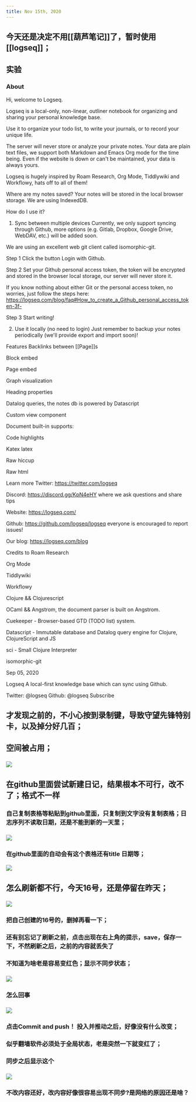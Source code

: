 ```yaml
---
title: Nov 15th, 2020
---
```


## 今天还是决定不用[[葫芦笔记]]了，暂时使用[[logseq]]；
## 实验
### About
Hi, welcome to Logseq.

Logseq is a local-only, non-linear, outliner notebook for organizing and
sharing your personal knowledge base.

Use it to organize your todo list, to write your journals, or to record your unique
life.

The server will never store or analyze your private notes. Your data are
plain text files, we support both Markdown and Emacs Org mode for the time being. Even if the website is down or can't be maintained, your data is always yours.

Logseq is hugely inspired by Roam Research, Org Mode, Tiddlywiki and Workflowy, hats off to all of them!


Where are my notes saved?
Your notes will be stored in the local browser storage. We are using IndexedDB.


How do I use it?
1. Sync between multiple devices
Currently, we only support syncing through Github, more options (e.g.
Gitlab, Dropbox, Google Drive, WebDAV, etc.) will be added soon.

We are using an excellent web git client called isomorphic-git.


Step 1
Click the button Login with Github.


Step 2
Set your Github personal access token, the token will be encrypted and
stored in the browser local storage, our server will never store it.

If you know nothing about either Git or the personal access token, no worries,
just follow the steps here: https://logseq.com/blog/faq#How_to_create_a_Github_personal_access_token-3f-

Step 3
Start writing!


2. Use it locally (no need to login)
Just remember to backup your notes periodically (we'll provide export and import soon)!


Features
Backlinks between [[Page]]s

Block embed

Page embed

Graph visualization

Heading properties

Datalog queries, the notes db is powered by Datascript

Custom view component

Document built-in supports:

Code highlights

Katex latex

Raw hiccup

Raw html

Learn more
Twitter: https://twitter.com/logseq

Discord: https://discord.gg/KpN4eHY where we ask questions and share tips

Website: https://logseq.com/

Github: https://github.com/logseq/logseq everyone is encouraged to report issues!

Our blog: https://logseq.com/blog

Credits to
Roam Research

Org Mode

Tiddlywiki

Workflowy

Clojure && Clojurescript

OCaml && Angstrom, the document parser is built on Angstrom.

Cuekeeper - Browser-based GTD (TODO list) system.

Datascript - Immutable database and Datalog query engine for Clojure, ClojureScript and JS

sci - Small Clojure Interpreter

isomorphic-git

Sep 05, 2020

Logseq
A local-first knowledge base which can sync using Github.

Twitter: @logseq
Github: @logseq
 Subscribe
## 才发现之前的，不小心按到录制键，导致守望先锋特别卡，以及掉分好几百；
## 空间被占用；
### ![](https://raw.githubusercontent.com/kunpeng9/PicgoPicture2020-10-18/master/20201115211146.png)
##
## 在github里面尝试新建日记，结果根本不可行，改不了；格式不一样
### 自己复制表格等粘贴到github里面，只复制到文字没有复制表格；日志序列不读取日期，还是不能到新的一天里；
### ![](https://raw.githubusercontent.com/kunpeng9/PicgoPicture2020-10-18/master/20201116095149.png)
### 在github里面的自动会有这个表格还有title 日期等；
#### ![](https://raw.githubusercontent.com/kunpeng9/PicgoPicture2020-10-18/master/20201116095303.png)
## 怎么刷新都不行，今天16号，还是停留在昨天；
### ![](https://raw.githubusercontent.com/kunpeng9/PicgoPicture2020-10-18/master/20201116095652.png)
### 把自己创建的16号的，删掉再看一下；
### 还有别忘记了刷新之前，点击出现在右上角的提示，save，保存一下，不然刷新之后，之前的内容就丢失了
### 不知道为啥老是容易变红色；显示不同步状态；
### ![](https://raw.githubusercontent.com/kunpeng9/PicgoPicture2020-10-18/master/20201116095804.png)
### 怎么回事
### ![](https://raw.githubusercontent.com/kunpeng9/PicgoPicture2020-10-18/master/20201116095954.png)
### 点击Commit and push！ 投入并推动之后，好像没有什么改变；
### 似乎翻墙软件必须处于全局状态，老是突然一下就变红了；
### 同步之后显示这个
### ![](https://raw.githubusercontent.com/kunpeng9/PicgoPicture2020-10-18/master/20201116100146.png)
### 不改内容还好，改内容好像很容易出现不同步?是网络的原因还是啥？
###
